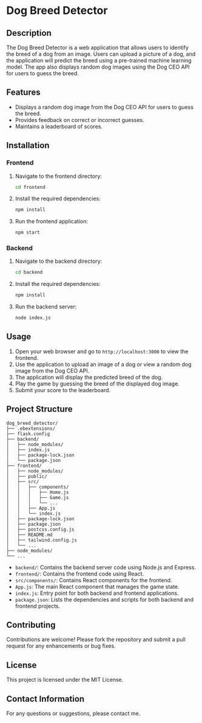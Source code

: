 # Dog Breed Detector

## Description

The Dog Breed Detector is a web application that allows users to identify the breed of a dog from an image. Users can upload a picture of a dog, and the application will predict the breed using a pre-trained machine learning model. The app also displays random dog images using the Dog CEO API for users to guess the breed.

## Features

- Displays a random dog image from the Dog CEO API for users to guess the breed.
- Provides feedback on correct or incorrect guesses.
- Maintains a leaderboard of scores.

## Installation

### Frontend

1. Navigate to the frontend directory:
    ```bash
    cd frontend
    ```

2. Install the required dependencies:
    ```bash
    npm install
    ```

3. Run the frontend application:
    ```bash
    npm start
    ```

### Backend

1. Navigate to the backend directory:
    ```bash
    cd backend
    ```

2. Install the required dependencies:
    ```bash
    npm install
    ```

3. Run the backend server:
    ```bash
    node index.js
    ```

## Usage

1. Open your web browser and go to `http://localhost:3000` to view the frontend.
2. Use the application to upload an image of a dog or view a random dog image from the Dog CEO API.
3. The application will display the predicted breed of the dog.
4. Play the game by guessing the breed of the displayed dog image.
5. Submit your score to the leaderboard.

## Project Structure

```plaintext
dog_breed_detector/
├── .ebextensions/
├── flask.config
├── backend/
│   ├── node_modules/
│   ├── index.js
│   ├── package-lock.json
│   └── package.json
├── frontend/
│   ├── node_modules/
│   ├── public/
│   ├── src/
│   │   ├── components/
│   │   │   ├── Home.js
│   │   │   ├── Game.js
│   │   │   └── ...
│   │   ├── App.js
│   │   └── index.js
│   ├── package-lock.json
│   ├── package.json
│   ├── postcss.config.js
│   ├── README.md
│   ├── tailwind.config.js
│   └── ...
├── node_modules/
└── ...
```

- `backend/`: Contains the backend server code using Node.js and Express.
- `frontend/`: Contains the frontend code using React.
- `src/components/`: Contains React components for the frontend.
- `App.js`: The main React component that manages the game state.
- `index.js`: Entry point for both backend and frontend applications.
- `package.json`: Lists the dependencies and scripts for both backend and frontend projects.

## Contributing

Contributions are welcome! Please fork the repository and submit a pull request for any enhancements or bug fixes.

## License

This project is licensed under the MIT License.

## Contact Information

For any questions or suggestions, please contact me.
